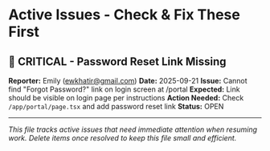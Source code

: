 # Active Issues - Check & Fix These First

## 🔴 CRITICAL - Password Reset Link Missing
**Reporter:** Emily (ewkhatir@gmail.com)
**Date:** 2025-09-21
**Issue:** Cannot find "Forgot Password?" link on login screen at /portal
**Expected:** Link should be visible on login page per instructions
**Action Needed:** Check `/app/portal/page.tsx` and add password reset link
**Status:** OPEN

---

*This file tracks active issues that need immediate attention when resuming work.*
*Delete items once resolved to keep this file small and efficient.*
